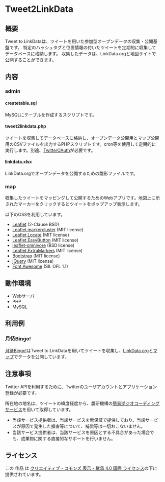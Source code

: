 # Tweet2LinkData

## 概要
Tweet to LinkDataは、ツイートを用いた参加型オープンデータの収集・公開基盤です。
特定のハッシュタグと位置情報の付いたツイートを定期的に収集してデータベースに格納します。
収集したデータは、LinkData.orgと地図サイトで公開することができます。

## 内容
### admin
#### createtable.sql
MySQLにテーブルを作成するスクリプトです。

#### tweet2linkdata.php
ツイートを収集してデータベースに格納し、オープンデータ公開用とマップ公開用のCSVファイルを出力するPHPスクリプトです。cron等を使用して定期的に実行します。別途、[TwitterOAuth](https://github.com/abraham/twitteroauth)が必要です。

#### linkdata.xlsx
LinkData.orgでオープンデータを公開するための雛形ファイルです。

### map
収集したツイートをマッピングして公開するためのWebアプリです。地図上に示されたマーカーをクリックするとツイートをポップアップ表示します。

以下のOSSを利用しています。

* [Leaflet](http://leafletjs.com/) (2-Clause BSD)
* [Leaflet.markercluster](https://github.com/Leaflet/Leaflet.markercluster) (MIT license)
* [Leaflet.Locate](https://github.com/domoritz/leaflet-locatecontrol) (MIT license)
* [Leaflet.EasyButton](https://github.com/CliffCloud/Leaflet.EasyButton) (MIT license)
* [leaflet-omnivore](https://github.com/mapbox/leaflet-omnivore) (BSD license)
* [Leaflet.ExtraMarkers](https://github.com/coryasilva/Leaflet.ExtraMarkers) (MIT license)
* [Bootstrap](http://getbootstrap.com/) (MIT license)
* [jQuery](http://jquery.com/) (MIT license)
* [Font Awesome](https://fortawesome.github.io/Font-Awesome/) (SIL OFL 1.1)

## 動作環境
* Webサーバ
* PHP
* MySQL

## 利用例
### 月待Bingo!
[月待Bingo!](https://moon.midoriit.com)はTweet to LinkDataを用いてツイートを収集し、[LinkData.org](http://linkdata.org/work/rdf1s4819i)と[マップ](https://moon.midoriit.com/map/)でデータを公開しています。

## 注意事項
Twitter APIを利用するために、Twitterのユーザアカウントとアプリケーション登録が必要です。

所在地の地名は、ツイートの緯度経度から、農研機構の[簡易逆ジオコーディングサービス](http://www.finds.jp/rgeocode/index.html.ja)を用いて取得しています。
* 当該サービス提供者は、当該サービスを無保証で提供しており、当該サービスが原因で発生した損害等について、補償等は一切おこないません。
* 当該サービス提供者は、当該サービスを原因とする不具合があった場合でも、成果物に関する直接的なサポートを行いません。

## ライセンス
この 作品 は [クリエイティブ・コモンズ 表示 - 継承 4.0 国際 ライセンス](http://creativecommons.org/licenses/by-sa/4.0/)の下に提供されています。

